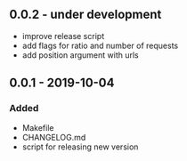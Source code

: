 
## 0.0.2 - under development

- improve release script
- add flags for ratio and number of requests
- add position argument with urls

## 0.0.1 - 2019-10-04
### Added
- Makefile
- CHANGELOG.md
- script for releasing new version